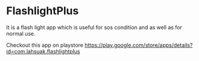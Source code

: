 # FlashlightPlus
It is a flash light app which is useful for sos condition and as well as for normal use.

Checkout this app on playstore
https://play.google.com/store/apps/details?id=com.lahsuak.flashlightplus
